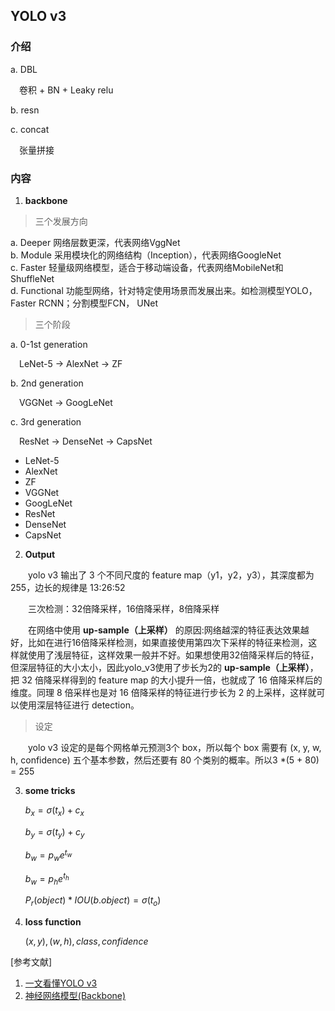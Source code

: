 ## YOLO v3

### 介绍

a. DBL

&emsp;卷积 + BN + Leaky relu

b. resn

c. concat

&emsp;张量拼接

### 内容

1. **backbone**

> 三个发展方向

a. Deeper 网络层数更深，代表网络VggNet<br/>
b. Module 采用模块化的网络结构（Inception），代表网络GoogleNet<br/>
c. Faster 轻量级网络模型，适合于移动端设备，代表网络MobileNet和ShuffleNet<br/>
d. Functional 功能型网络，针对特定使用场景而发展出来。如检测模型YOLO，Faster RCNN；分割模型FCN， UNet<br/>

> 三个阶段

a. 0-1st generation

&emsp;LeNet-5 -> AlexNet -> ZF

b. 2nd generation

&emsp;VGGNet -> GoogLeNet

c. 3rd generation

&emsp;ResNet -> DenseNet -> CapsNet

  - LeNet-5
  - AlexNet
  - ZF
  - VGGNet
  - GoogLeNet
  - ResNet
  - DenseNet
  - CapsNet

2. **Output**

&emsp;&emsp;yolo v3 输出了 3 个不同尺度的 feature map（y1，y2，y3），其深度都为 255，边长的规律是 13:26:52

&emsp;&emsp;三次检测：32倍降采样，16倍降采样，8倍降采样

&emsp;&emsp;在网络中使用 **up-sample（上采样）** 的原因:网络越深的特征表达效果越好，比如在进行16倍降采样检测，如果直接使用第四次下采样的特征来检测，这样就使用了浅层特征，这样效果一般并不好。如果想使用32倍降采样后的特征，但深层特征的大小太小，因此yolo_v3使用了步长为2的 **up-sample（上采样）**，把 32 倍降采样得到的 feature map 的大小提升一倍，也就成了 16 倍降采样后的维度。同理 8 倍采样也是对 16 倍降采样的特征进行步长为 2 的上采样，这样就可以使用深层特征进行 detection。

> 设定

&emsp;&emsp;yolo v3 设定的是每个网格单元预测3个 box，所以每个 box 需要有 (x, y, w, h, confidence) 五个基本参数，然后还要有 80 个类别的概率。所以3 *(5 + 80) = 255

3. **some tricks**

    $b_x=\sigma(t_x)+c_x$

    $b_y=\sigma(t_y)+c_y$

    $b_w=p_we^{t_w}$

    $b_w=p_he^{t_h}$

    $P_r(object)*IOU(b.object)=\sigma(t_o)$

4. **loss function**

    $(x,y),(w,h),class,confidence$

[参考文献]

1. [一文看懂YOLO v3](https://blog.csdn.net/litt1e/article/details/88907542)
2. [神经网络模型(Backbone)](https://www.cnblogs.com/silence-cho/p/11620863.html)
